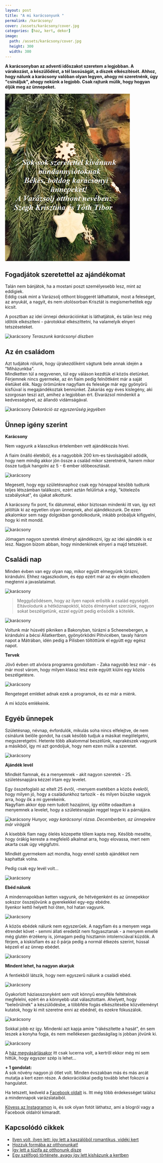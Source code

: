 ```yaml
---
layout: post
title: "A mi karácsonyunk " 
permalink: /karácsony/
cover: /assets/karácsony/cover.jpg
categories: [haz, kert, dekor]
image:
  path: /assets/karácsony/cover.jpg
  height: 300
  width: 300
---
```





**A karácsonyban az adventi időszakot szeretem a legjobban. A várakozást, a készülődést, a tél lassúságát, a díszek elkészítését. Ahhoz, hogy nálunk a karácsony valóban olyan legyen, ahogy mi szeretnénk, úgy "csináljuk", ahogy nekünk a legjobb. Csak rajtunk múlik, hogy hogyan éljük meg az ünnepeket.**



![karácsony](/assets/karácsony/idézet.jpg)


## Fogadjátok szeretettel az ajándékomat

Talán nem bánjátok, ha a mostani poszt személyesebb lesz, mint az eddigiek.  
Eddig csak mint a Varázsolj otthont bloggerét láthattatok, most a feleséget, az anyukát, a nagyit, és nem utolósorban Krisztát is megismerhetitek egy kicsit.

A posztban az idei ünnepi dekorációinkat is láthatjátok, és talán lesz még időtök elkészíteni - párotokkal elkészíttetni, ha valamelyik elnyeri tetszéseteket.


![karácsony](/assets/karácsony/IMG_20191201_135652.jpg)
_Teraszunk karácsonyi díszben_




## Az én családom


Azt tudjátok rólunk, hogy újrakezdőként vágtunk bele annak idején a "Miházunkba".  
Mindketten túl a negyvenen, túl egy váláson kezdtük el közös életünket. Férjemnek nincs gyermeke, az én fiaim pedig felnőttként már a saját életüket élik. 
Nagy örömünkre nagyfiam és felesége már egy gyönyörű kisfiúval is megajándékoztak bennünket. Zakariás egy éves kislegény, aki szorgosan teszi azt, amihez a legjobban ért. Elvarázsol mindenkit a kedvességével, az állandó vidámságával.

![karácsony](/assets/karácsony/IMG_20191130_121256.jpg)
_Dekoráció az egyszerűség jegyében_


## Ünnep igény szerint


**Karácsony**

Nem vagyunk a klasszikus értelemben vett ajándékozás hívei. 



A fiaim önálló életéből, és a nagyobbik 200 km-es távolságából adódik, hogy nem mindig akkor jön össze a család mikor szeretnénk, hanem mikor össze tudjuk hangolni az 5 - 6 ember időbeosztását.

![karácsony](/assets/karácsony/IMG_20191124_130936_392.jpg)

Megesett, hogy egy születésnaphoz csak egy hónappal később tudtunk teljes létszámban találkozni, ezért aztán felülírtuk a régi, "kötelezős szabályokat", és újakat alkottunk.  

A karácsony fix pont, fix dátummal, ekkor biztosan mindenki itt van, így ezt jelöltük ki az egyetlen olyan ünnepnek, ahol ajándékozunk. De ezen alkalomkor sem nagy dolgokban gondolkodunk, inkább próbáljuk kifigyelni, hogy ki mit mondd.

![karácsony](/assets/karácsony/IMG_20191130_135925.jpg)

Jómagam nagyon szeretek élményt ajándékozni, így az idei ajándék is ez lesz. Nagyon bízom abban, hogy mindenkinek elnyeri a majd tetszését.
 
## Családi nap

Minden évben van egy olyan nap, mikor együtt elmegyünk túrázni, kirándulni. Ehhez ragaszkodom, és épp ezért már az év elején elkezdem megtenni a javaslataimat. 

![karácsony](/assets/karácsony/IMG_20191125_130200.jpg)

> Meggyőződésem, hogy az ilyen napok erősítik a család egységét. Eltávolodunk a hétköznapoktól, közös élményeket szerzünk, nagyon sokat beszélgetünk, ezzel együtt pedig erősödik a kötelék. 

![karácsony](/assets/karácsony/IMG_20191210_114532.jpg)


Voltunk már húsvéti pikniken a Bakonyban, túrázni a Scheenebergen, a kirándulni a bécsi Állatkertben, gyönyörködni Plitvicében, tavaly három napot a Mátrában, idén pedig a Pilisben töltöttünk el együtt egy egész napot. 

**Tervek**

Jövő évben ott alvósra programra gondoltam - Zaka nagyobb lesz már - és már most várom, hogy milyen klassz lesz este együtt kiülni egy közös beszélgetésre.

![karácsony](/assets/karácsony/IMG_20191203_0838181.jpg)

Rengeteget emléket adnak ezek a programok, és ez már a miénk. 

A mi közös emlékeink.



## Egyéb ünnepek


Születésnap, névnap, évfordulók, mikulás soha nincs elfelejtve, de nem csinálunk belőle gondot, ha csak később tudjuk a másikat megölelgetni, megszeretgetni. Hetente több alkalommal beszélünk, naprakészek vagyunk a másikból, így mi azt gondoljuk, hogy nem ezen múlik a szeretet. 

![karácsony](/assets/karácsony/IMG_20191203_163204.jpg)

**Ajándék levél**

Mindkét fiamnak, és a menyemnek - akit nagyon szeretek - 25. születésnapjára kézzel írtam egy levelet. 

Egy összefoglaló az eltelt 25 évről,  -menyem esetében a közös évekről, hogy milyen jó, hogy a családunkhoz tartozik - és milyen büszke vagyok arra, hogy ők a mi gyerekeink.  
Nagyfiam akkor épp nem tudott hazajönni, így előtte odaadtam a menyemnek a levelet, hogy a születésnapján reggel tegye ki a párnájára. 

![karácsony](/assets/karácsony/IMG_20191130_130131.jpg)
_Hunyor, vagy karácsonyi rózsa. Decemberben, az ünnepekre már virágzik_

A kisebbik fiam nagy ölelés közepette tőlem kapta meg. Később mesélte, hogy órákig kereste a megfelelő alkalmat arra, hogy elovassa, mert nem akarta csak úgy végigfutni.

Mindkét gyermekem azt mondta, hogy ennél szebb ajándékot nem kaphattak volna.


Pedig csak egy levél volt...

![karácsony](/assets/karácsony/IMG_20191203_083649jav.jpg)


**Ebéd nálunk**

A mindennapokban ketten vagyunk, de hétvégenként és az ünnepekkor sokszor összejövünk a gyerekekkel egy-egy ebédre.  
Ilyenkor kettő helyett hol öten, hol hatan vagyunk. 

![karácsony](/assets/karácsony/IMG_20191203_083753.jpg)


A közös ebédek nálunk nem egyszerűek. A nagyfiam és a menyem vega étrendet követ - semmi állati eredetűt nem fogyasztanak - a menyem emellé még glutén érzékeny is, jómagam pedig hisztamin intolernciával küzdök. A férjem, a kiskisfiam és az ő párja pedig a normál étkezés szerint, hússal képzeli el az ünnep ebédet.


![karácsony](/assets/karácsony/IMG_20191128_072314.jpg)


**Mindent lehet, ha nagyon akarjuk**


A fentiekből látszik, hogy nem egyszerű nálunk a családi ebéd.

![karácsony](/assets/karácsony/IMG_20191127_073803.jpg)


Gyakorlott háziasszonyként sem volt könnyű ennyiféle feltételnek megfelelni, ezért én a könnyebb utat választottam. Ahelyett, hogy "beleőrülnék" a készülődésbe, a többféle fogás elkészítésébe közvéleményt kutatok, hogy ki mit szeretne enni az ebédnél, és ezekre fókuszálok.


![karácsony](/assets/karácsony/79206306_519964631929343_263970326394699776_n.jpg)

Sokkal jobb ez így. Mindenki azt kapja amire "rákészítette a hasát", én sem leszek a konyha fogja, és nem mellékesen gazdaságilag is jobban jövünk ki.

![karácsony](/assets/karácsony/79206306_519964631929343_263970326394699776_n.jpg)







 
A [ház megvásárlásakor](/2019-02-09/hazvasarlas) itt csak lucerna volt, a kertről ekkor még mi sem hittük, hogy egyszer szép is lehet... 






**+ 1 gondolat:**  
A sok növény nagyon jó ötlet volt. Minden évszakban más és más arcát mutatja a kert ezen része. A dekorációkkal pedig tovább lehet fokozni a hangulatot.


Ha tetszett, kedveld a <a href="https://www.facebook.com/Var%C3%A1zsolj-otthont-360330751226066/" target="_blank">Facebook oldalt</a> is. Itt még több érdekességet találsz a mindennapok varázslataiból.

<a href="https://www.instagram.com/varazsoljotthont/?hl=hu/" target="_blank">Kövess az Instagramon</a> is, és sok olyan fotót láthatsz, ami a blogról vagy a Facebook oldalról kimaradt.


## Kapcsolódó cikkek


* [Ilyen volt, ilyen lett: így lett a kaszálóból romantikus, vidéki kert](/2019-06-26/kulsokorlet)
* [Hozzuk formába az otthonunkat!](/2019-03-26/dekoráció)
* [Így lett a tüzifa az otthonunk dísze](/2019-05-16/fábólkreatívan)
* [Egy szélfogó története, avagy így lett kisházunk a kertben](/2019-08-18/szerszamtarolo)



 




